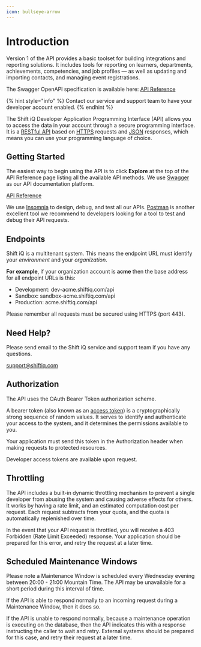 ```yaml
---
icon: bullseye-arrow
---
```


# Introduction

Version 1 of the API provides a basic toolset for building integrations and reporting solutions. It includes tools for reporting on learners, departments, achievements, competencies, and job profiles — as well as updating and importing contacts, and managing event registrations.

The Swagger OpenAPI specification is available here: [API Reference](introduction.md)

{% hint style="info" %}
Contact our service and support team to have your developer account enabled.&#x20;
{% endhint %}

The Shift iQ Developer Application Programming Interface (API) allows you to access the data in your account through a secure programming interface. It is a [RESTful API](https://restfulapi.net) based on [HTTPS](https://datatracker.ietf.org/doc/html/rfc2818) requests and [JSON](https://www.json.org/json-en.html) responses, which means you can use your programming language of choice.

## Getting Started

The easiest way to begin using the API is to click **Explore** at the top of the API Reference page listing all the available API methods. We use [Swagger](https://swagger.io/) as our API documentation platform.

[API Reference](https://dev-demo.shiftiq.com/swagger)

We use [Insomnia](https://insomnia.rest) to design, debug, and test all our APIs. [Postman](https://www.postman.com) is another excellent tool we recommend to developers looking for a tool to test and debug their API requests.

## Endpoints

Shift iQ is a multitenant system. This means the endpoint URL must identify your _environment_ and your _organization_.

**For example**, if your organization account is **acme** then the base address for all endpoint URLs is this:

* Development: dev-acme.shiftiq.com/api
* Sandbox: sandbox-acme.shiftiq.com/api
* Production: acme.shiftiq.com/api

Please remember all requests must be secured using HTTPS (port 443).

## Need Help?

Please send email to the Shift iQ service and support team if you have any questions.

[support@shiftiq.com](https://mailto:support@shiftiq.com)

## Authorization

The API uses the OAuth Bearer Token authorization scheme.

A bearer token (also known as an [access token](https://www.oauth.com/oauth2-servers/access-tokens/)) is a cryptographically strong sequence of random values. It serves to identify and authenticate your access to the system, and it determines the permissions available to you.

Your application must send this token in the Authorization header when making requests to protected resources.

Developer access tokens are available upon request.

## Throttling

The API includes a built-in dynamic throttling mechanism to prevent a single developer from abusing the system and causing adverse effects for others. It works by having a rate limit, and an estimated computation cost per request. Each request subtracts from your quota, and the quota is automatically replenished over time.

In the event that your API request is throttled, you will receive a 403 Forbidden (Rate Limit Exceeded) response. Your application should be prepared for this error, and retry the request at a later time.

## Scheduled Maintenance Windows

Please note a Maintenance Window is scheduled every Wednesday evening between 20:00 - 21:00 Mountain Time. The API may be unavailable for a short period during this interval of time.

If the API is able to respond normally to an incoming request during a Maintenance Window, then it does so.

If the API is unable to respond normally, because a maintenance operation is executing on the database, then the API indicates this with a response instructing the caller to wait and retry. External systems should be prepared for this case, and retry their request at a later time.
